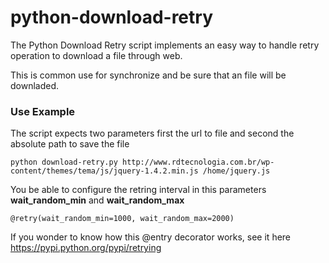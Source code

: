 # python-download-retry

The Python Download Retry script implements an easy way to handle retry operation to download a file through web.

This is common use for synchronize and be sure that an file will be downladed.

### Use Example
The script expects two parameters first the url to file and second the absolute path to save the file
```
python download-retry.py http://www.rdtecnologia.com.br/wp-content/themes/tema/js/jquery-1.4.2.min.js /home/jquery.js
```
You be able to configure the retring interval in this parameters **wait_random_min** and **wait_random_max**
```
@retry(wait_random_min=1000, wait_random_max=2000)
```
If you wonder to know how this @entry decorator works, see it here https://pypi.python.org/pypi/retrying
